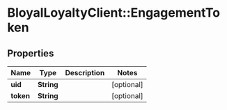# BloyalLoyaltyClient::EngagementToken

## Properties
Name | Type | Description | Notes
------------ | ------------- | ------------- | -------------
**uid** | **String** |  | [optional] 
**token** | **String** |  | [optional] 

